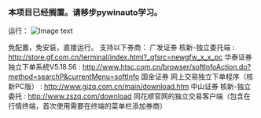 
### 本项目已经搁置。请移步pywinauto学习。

运行：
![Image text](https://github.com/Raytone-D/puppet/blob/master/archives/run_puppet.JPG)

免配置，免安装，直接运行。
支持以下券商：
    广发证券  核新-独立委托端 : http://store.gf.com.cn/terminal/index.html?_gfsrc=newgfw_x_x_pc
    华泰证券  独立下单系统V5.18.56 : http://www.htsc.com.cn/browser/softInfoAction.do?method=searchP&currentMenu=softInfo
    国金证券  网上交易独立下单程序（核新PC版） : http://www.gjzq.com.cn/main/download.htm
    中山证券  核新-独立委托 : http://www.zszq.com/download
    同花顺官网的独立交易客户端（包含在行情终端，首次使用需要在终端的菜单栏添加券商）
    
